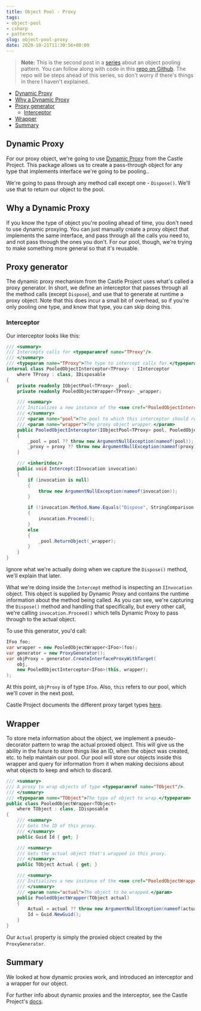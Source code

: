 ```yaml
---
title: Object Pool - Proxy
tags:
- object-pool
- csharp
- patterns
slug: object-pool-proxy
date: 2020-10-21T11:30:56+00:00
---
```


> **Note:** This is the second post in a [series](/tags/object-pool) about an object pooling pattern. You can follow along with code in this [repo on Github](https://github.com/gregbair/object-pool). The repo will be steps ahead of this series, so don't worry if there's things in there I haven't explained.

- [Dynamic Proxy](#dynamic-proxy)
- [Why a Dynamic Proxy](#why-a-dynamic-proxy)
- [Proxy generator](#proxy-generator)
  - [Interceptor](#interceptor)
- [Wrapper](#wrapper)
- [Summary](#summary)

## Dynamic Proxy

For our proxy object, we're going to use [Dynamic Proxy](https://www.castleproject.org/projects/dynamicproxy/) from the Castle Project. This package allows us to create a pass-through object for any type that implements interface we're going to be pooling..

We're going to pass through any method call except one - `Dispose()`. We'll use that to return our object to the pool.

## Why a Dynamic Proxy

If you know the type of object you're pooling ahead of time, you don't need to use dynamic proxying. You can just manually create a proxy object that implements the same interface, and pass through all the calls you need to, and not pass through the ones you don't. For our pool, though, we're trying to make something more general so that it's reusable.

## Proxy generator

The dynamic proxy mechanism from the Castle Project uses what's called a proxy generator. In short, we define an interceptor that passes through all the method calls (except `Dispose`), and use that to generate at runtime a proxy object. Note that this does incur a small bit of overhead, so if you're only pooling one type, and know that type, you can skip doing this.

### Interceptor

Our interceptor looks like this:

```csharp
/// <summary>
/// Intercepts calls for <typeparamref name="TProxy"/>.
/// </summary>
/// <typeparam name="TProxy">The type to intercept calls for.</typeparam>
internal class PooledObjectInterceptor<TProxy> : IInterceptor
    where TProxy : class, IDisposable
{
    private readonly IObjectPool<TProxy> _pool;
    private readonly PooledObjectWrapper<TProxy> _wrapper;

    /// <summary>
    /// Initializes a new instance of the <see cref="PooledObjectInterceptor{TProxy}"/> class.
    /// </summary>
    /// <param name="pool">The pool to which this interceptor should return objects to.</param>
    /// <param name="wrapper">The proxy object wrapper.</param>
    public PooledObjectInterceptor(IObjectPool<TProxy> pool, PooledObjectWrapper<TProxy> wrapper)
    {
        _pool = pool ?? throw new ArgumentNullException(nameof(pool));
        _proxy = proxy ?? throw new ArgumentNullException(nameof(proxy));
    }

    /// <inheritdoc/>
    public void Intercept(IInvocation invocation)
    {
        if (invocation is null)
        {
            throw new ArgumentNullException(nameof(invocation));
        }

        if (!invocation.Method.Name.Equals("Dispose", StringComparison.OrdinalIgnoreCase))
        {
            invocation.Proceed();
        }
        else
        {
            _pool.ReturnObject(_wrapper);
        }
    }
}
```

Ignore what we're actually doing when we capture the `Dispose()` method, we'll explain that later.

What we're doing inside the `Intercept` method is inspecting an `IInvocation` object. This object is supplied by Dynamic Proxy and contains the runtime information about the method being called. As you can see, we're capturing the `Dispose()` method and handling that specifically, but every other call, we're calling `invocation.Proceed()` which tells Dynamic Proxy to pass through to the actual object.

To use this generator, you'd call:

```csharp
IFoo foo;
var wrapper = new PooledObjectWrapper<IFoo>(foo);
var generator = new ProxyGenerator();
var objProxy = generator.CreateInterfaceProxyWithTarget(
    obj,
    new PooledObjectInterceptor<IFoo>(this, wrapper);
);
```

At this point, `objProxy` is of type `IFoo`. Also, `this` refers to our pool, which we'll cover in the next post.

Castle Project documents the different proxy target types [here](https://github.com/castleproject/Core/blob/master/docs/dynamicproxy-kinds-of-proxy-objects.md).

## Wrapper

To store meta information about the object, we implement a pseudo-decorator pattern to wrap the actual proxied object. This will give us the ability in the future to store things like an ID, when the object was created, etc. to help maintain our pool. Our pool will store our objects inside this wrapper and query for information from it when making decisions about what objects to keep and which to discard.

```csharp
/// <summary>
/// A proxy to wrap objects of type <typeparamref name="TObject"/>.
/// </summary>
/// <typeparam name="TObject">The type of object to wrap.</typeparam>
public class PooledObjectWrapper<TObject>
    where TObject : class, IDisposable
{
    /// <summary>
    /// Gets the ID of this proxy.
    /// </summary>
    public Guid Id { get; }

    /// <summary>
    /// Gets the actual object that's wrapped in this proxy.
    /// </summary>
    public TObject Actual { get; }

    /// <summary>
    /// Initializes a new instance of the <see cref="PooledObjectWrapper{TObject}"/> class.
    /// </summary>
    /// <param name="actual">The object to be wrapped.</param>
    public PooledObjectWrapper(TObject actual)
    {
        Actual = actual ?? throw new ArgumentNullException(nameof(actual));
        Id = Guid.NewGuid();
    }
}
```

Our `Actual` property is simply the proxied object created by the `ProxyGenerator`.

## Summary

We looked at how dynamic proxies work, and introduced an interceptor and a wrapper for our object.

For further info about dynamic proxies and the interceptor, see the Castle Project's [docs](https://github.com/castleproject/Core/blob/master/docs/dynamicproxy.md).
